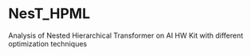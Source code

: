 # NesT_HPML
Analysis of Nested Hierarchical Transformer on AI HW Kit with different optimization techniques
